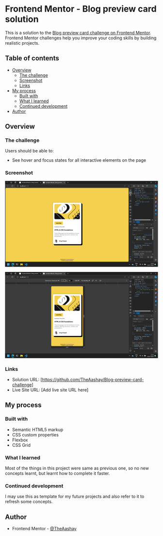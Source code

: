 # Frontend Mentor - Blog preview card solution

This is a solution to the [Blog preview card challenge on Frontend Mentor](https://www.frontendmentor.io/challenges/blog-preview-card-ckPaj01IcS). Frontend Mentor challenges help you improve your coding skills by building realistic projects. 

## Table of contents

- [Overview](#overview)
  - [The challenge](#the-challenge)
  - [Screenshot](#screenshot)
  - [Links](#links)
- [My process](#my-process)
  - [Built with](#built-with)
  - [What I learned](#what-i-learned)
  - [Continued development](#continued-development)
- [Author](#author)

## Overview

### The challenge

Users should be able to:

- See hover and focus states for all interactive elements on the page

### Screenshot

![mobile-screenshot](assets/images/Screenshot-desktop.png)

![desltop-screenshot](assets/images/Screenshot-mobile.png)

### Links

- Solution URL: [https://github.com/TheAashay/Blog-preview-card-challenge]
- Live Site URL: [Add live site URL here]

## My process

### Built with

- Semantic HTML5 markup
- CSS custom properties
- Flexbox
- CSS Grid

### What I learned

Most of the things in this project were same as previous one, so no new concepts learnt, but learnt how to complete it faster.

### Continued development

I may use this as template for my future projects and also refer to it to refresh some concepts.

## Author

- Frontend Mentor - [@TheAashay](https://www.frontendmentor.io/profile/TheAashay)
